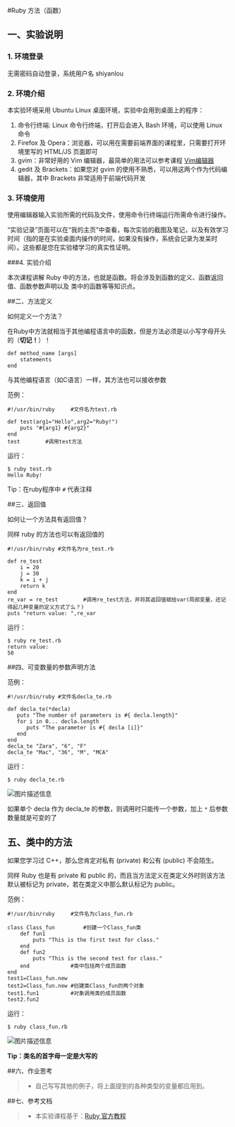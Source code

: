 
#Ruby 方法（函数）

## 一、实验说明 

### 1. 环境登录 

无需密码自动登录，系统用户名 shiyanlou 

### 2. 环境介绍 

本实验环境采用 Ubuntu Linux 桌面环境，实验中会用到桌面上的程序： 

1. 命令行终端: Linux 命令行终端，打开后会进入 Bash 环境，可以使用 Linux 命令 
2. Firefox 及 Opera：浏览器，可以用在需要前端界面的课程里，只需要打开环境里写的 HTML/JS 页面即可 
3. gvim：非常好用的 Vim 编辑器，最简单的用法可以参考课程 [Vim编辑器](http://www.shiyanlou.com/courses/2) 
4. gedit 及 Brackets：如果您对 gvim 的使用不熟悉，可以用这两个作为代码编辑器，其中 Brackets 非常适用于前端代码开发 

### 3. 环境使用 

使用编辑器输入实验所需的代码及文件，使用命令行终端运行所需命令进行操作。 


“实验记录”页面可以在“我的主页”中查看，每次实验的截图及笔记，以及有效学习时间（指的是在实验桌面内操作的时间，如果没有操作，系统会记录为发呆时间）。这些都是您在实验楼学习的真实性证明。 

###4. 实验介绍

本次课程讲解 Ruby 中的方法，也就是函数。将会涉及到函数的定义、函数返回值、函数参数声明以及
类中的函数等等知识点。

##二、方法定义

如何定义一个方法？

在Ruby中方法就相当于其他编程语言中的函数，但是方法必须是以小写字母开头的（**切记！**）！
```
def method_name [args]
	statements
end
```

与其他编程语言（如C语言）一样，其方法也可以接收参数

范例：
```
#!/usr/bin/ruby		#文件名为test.rb

def test(arg1="Hello",arg2="Ruby!")
	puts "#{arg1} #{arg2}"
end
test		#调用test方法
```

运行：
```
$ ruby test.rb
Hello Ruby!
```

Tip：在ruby程序中 `#` 代表注释

##三、返回值

如何让一个方法具有返回值？

同样 ruby 的方法也可以有返回值的
```
#!/usr/bin/ruby	#文件名为re_test.rb

def re_test
	i = 20
	j = 30
	k = i + j
    return k
end
re_var = re_test		#调用re_test方法，并将其返回值赋给var(局部变量，还记得起几种变量的定义方式了么？)
puts "return value: ",re_var
```

运行：
```
$ ruby re_test.rb
return value:
50
```

##四、可变数量的参数声明方法

范例：
```
#!/usr/bin/ruby	#文件名decla_te.rb

def decla_te(*decla)
   puts "The number of parameters is #{ decla.length}"
   for i in 0... decla.length
      puts "The parameter is #{ decla [i]}"
   end
end
decla_te "Zara", "6", "F"
decla_te "Mac", "36", "M", "MCA"
```
运行：
```
$ ruby decla_te.rb
```

![图片描述信息](https://dn-anything-about-doc.qbox.me/userid46108labid80time1432177782564?watermark/1/image/aHR0cDovL3N5bC1zdGF0aWMucWluaXVkbi5jb20vaW1nL3dhdGVybWFyay5wbmc=/dissolve/60/gravity/SouthEast/dx/0/dy/10)

如果单个 decla 作为 decla_te 的参数，则调用时只能传一个参数，加上 `*` 后参数数量就是可变的了

## 五、类中的方法

如果您学习过 C++，那么您肯定对私有 (private) 和公有 (public) 不会陌生。

同样 Ruby 也是有 private 和 public 的，而且当方法定义在类定义外时则该方法默认被标记为 private，若在类定义中那么默认标记为 public。

范例：

```
#!/usr/bin/ruby		#文件名为class_fun.rb

class Class_fun			#创建一个Class_fun类
    def fun1
    	puts "This is the first test for class."
    end
	def fun2
		puts "This is the second test for class."
	end				#类中包括两个成员函数
end
test1=Class_fun.new
test2=Class_fun.new	#创建类Class_fun的两个对象
test1.fun1			#对象调用类的成员函数
test2.fun2
```
运行：

```
$ ruby class_fun.rb
```

![图片描述信息](https://dn-anything-about-doc.qbox.me/userid46108labid80time1432177892798?watermark/1/image/aHR0cDovL3N5bC1zdGF0aWMucWluaXVkbi5jb20vaW1nL3dhdGVybWFyay5wbmc=/dissolve/60/gravity/SouthEast/dx/0/dy/10)

**Tip：类名的首字母一定是大写的**


##六、作业思考

> * 自己写写其他的例子，将上面提到的各种类型的变量都应用到。

##七、参考文档

> * 本实验课程基于：[Ruby 官方教程](https://www.ruby-lang.org/zh_cn/documentation/)
